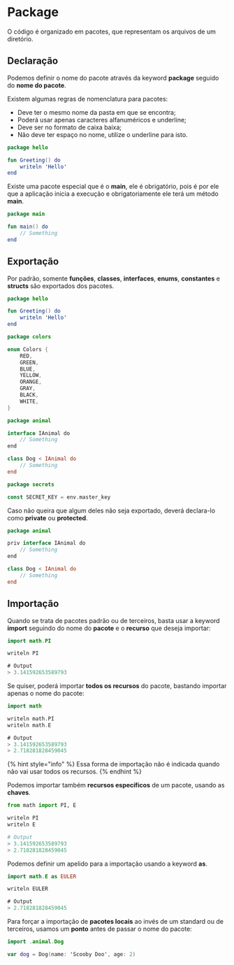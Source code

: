 # Package

O código é organizado em pacotes, que representam os arquivos de um diretório.

## Declaração

Podemos definir o nome do pacote através da keyword **package** seguido do **nome do pacote**.

Existem algumas regras de nomenclatura para pacotes:

* Deve ter o mesmo nome da pasta em que se encontra;
* Poderá usar apenas caracteres alfanuméricos e underline;
* Deve ser no formato de caixa baixa;
* Não deve ter espaço no nome, utilize o underline para isto.

```kotlin
package hello

fun Greeting() do
    writeln 'Hello'
end
```

Existe uma pacote especial que é o **main**, ele é obrigatório, pois é por ele que a aplicação inicia a execução e obrigatoriamente ele terá um método **main**.

```kotlin
package main

fun main() do
    // Something
end
```

## Exportação

Por padrão, somente **funções**, **classes**, **interfaces**, **enums**, **constantes** e **structs** são exportados dos pacotes.

```kotlin
package hello

fun Greeting() do
    writeln 'Hello'
end
```

```kotlin
package colors

enum Colors {
    RED,
    GREEN,
    BLUE,
    YELLOW,
    ORANGE,
    GRAY,
    BLACK,
    WHITE,
}
```

```kotlin
package animal

interface IAnimal do
    // Something
end

class Dog < IAnimal do
    // Something
end
```

```kotlin
package secrets

const SECRET_KEY = env.master_key
```

Caso não queira que algum deles não seja exportado, deverá declara-lo como **private** ou **protected**.

```kotlin
package animal

priv interface IAnimal do
    // Something
end

class Dog < IAnimal do
    // Something
end
```

## Importação

Quando se trata de pacotes padrão ou de terceiros, basta usar a keyword **import** seguindo do nome do **pacote** e o **recurso** que deseja importar:

```kotlin
import math.PI

writeln PI

# Output
> 3.141592653589793
```

Se quiser, poderá importar **todos os recursos** do pacote, bastando importar apenas o nome do pacote:

```kotlin
import math

writeln math.PI
writeln math.E

# Output
> 3.141592653589793
> 2.718281828459045
```

{% hint style="info" %}
Essa forma de importação não é indicada quando não vai usar todos os recursos.
{% endhint %}

Podemos importar também **recursos específicos** de um pacote, usando as **chaves**.

```python
from math import PI, E

writeln PI
writeln E

# Output
> 3.141592653589793
> 2.718281828459045
```

Podemos definir um apelido para a importação usando a keyword **as**.

```kotlin
import math.E as EULER

writeln EULER

# Output
> 2.718281828459045
```

Para forçar a importação de **pacotes locais** ao invés de um standard ou de terceiros, usamos um **ponto** antes de passar o nome do pacote:

```kotlin
import .animal.Dog

var dog = Dog(name: 'Scooby Doo', age: 2)
```

